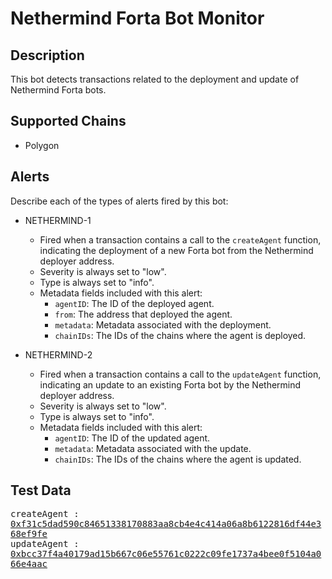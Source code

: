 # Nethermind Forta Bot Monitor

## Description

This bot detects transactions related to the deployment and update of Nethermind Forta bots.

## Supported Chains

- Polygon

## Alerts

Describe each of the types of alerts fired by this bot:

- NETHERMIND-1
  - Fired when a transaction contains a call to the `createAgent` function, indicating the deployment of a new Forta bot from the Nethermind deployer address.
  - Severity is always set to "low".
  - Type is always set to "info".
  - Metadata fields included with this alert:
    - `agentID`: The ID of the deployed agent.
    - `from`: The address that deployed the agent.
    - `metadata`: Metadata associated with the deployment.
    - `chainIDs`: The IDs of the chains where the agent is deployed.

- NETHERMIND-2
  - Fired when a transaction contains a call to the `updateAgent` function, indicating an update to an existing Forta bot by the Nethermind deployer address.
  - Severity is always set to "low".
  - Type is always set to "info".
  - Metadata fields included with this alert:
    - `agentID`: The ID of the updated agent.
    - `metadata`: Metadata associated with the update.
    - `chainIDs`: The IDs of the chains where the agent is updated.

## Test Data
<samp>

createAgent : [0xf31c5dad590c84651338170883aa8cb4e4c414a06a8b6122816df44e368ef9fe](https://polygonscan.com/tx/0xf31c5dad590c84651338170883aa8cb4e4c414a06a8b6122816df44e368ef9fe) <br>
updateAgent : [0xbcc37f4a40179ad15b667c06e55761c0222c09fe1737a4bee0f5104a066e4aac](https://polygonscan.com/tx/0xbcc37f4a40179ad15b667c06e55761c0222c09fe1737a4bee0f5104a066e4aac/)

</samp>
